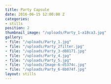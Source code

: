 ```yaml
---
title: Party Capsule
date: 2016-06-15 12:00:00 Z
categories:
- stills
position: 2
thumbnail_image: "/uploads/Party_1-a18ca3.jpg"
gallery:
- file: "/uploads/Party_1.jpg"
- file: "/uploads/Party_2filter.jpg"
- file: "/uploads/Party_3-d08171.jpg"
- file: "/uploads/Party_4.jpg"
- file: "/uploads/Party_5.jpg"
- file: "/uploads/Image-6-d5374c.jpg"
- file: "/uploads/Party_6-8b074f.jpg"
layout: stills
---
```


